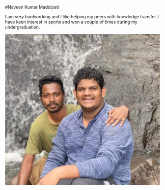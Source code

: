 #Naveen Kumar Maddipati

I am very hardworking and I like helping my peers with knowledge transfer. I have keen interest in sports and won a couple of times during my undergraduation.

![My Image](naveen.jpg)